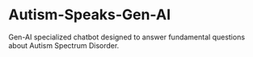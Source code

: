 # Autism-Speaks-Gen-AI
Gen-AI specialized chatbot designed to answer fundamental questions about Autism Spectrum Disorder.
